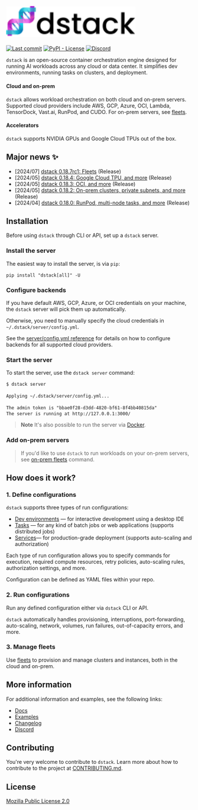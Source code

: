 <div>
<h2>
  <a target="_blank" href="https://dstack.ai">
    <picture>
      <source media="(prefers-color-scheme: dark)" srcset="https://raw.githubusercontent.com/dstackai/dstack/master/docs/assets/images/dstack-logo-dark.svg"/>
      <img alt="dstack" src="https://raw.githubusercontent.com/dstackai/dstack/master/docs/assets/images/dstack-logo.svg" width="350px"/>
    </picture>
  </a>
</h2>

[![Last commit](https://img.shields.io/github/last-commit/dstackai/dstack?style=flat-square)](https://github.com/dstackai/dstack/commits/)
[![PyPI - License](https://img.shields.io/pypi/l/dstack?style=flat-square&color=blue)](https://github.com/dstackai/dstack/blob/master/LICENSE.md)
[![Discord](https://dcbadge.vercel.app/api/server/u8SmfwPpMd?style=flat-square)](https://discord.gg/CBgdrGnZjy)

</div>

`dstack` is an open-source container orchestration engine designed for running AI workloads across any cloud or data
center. It simplifies dev environments, running tasks on clusters, and deployment.

#### Cloud and on-prem

`dstack` allows workload orchestration on both cloud and on-prem servers.
Supported cloud providers include AWS, GCP, Azure, OCI, Lambda, TensorDock, Vast.ai, RunPod, and CUDO.
For on-prem servers, see [fleets](https://dstack.ai/docs/fleets#__tabbed_1_2).

#### Accelerators

`dstack` supports NVIDIA GPUs and Google Cloud TPUs out of the box.
 
## Major news ✨

- [2024/07] [dstack 0.18.7rc1: Fleets](https://github.com/dstackai/dstack/releases/tag/0.18.7) (Release)
- [2024/05] [dstack 0.18.4: Google Cloud TPU, and more](https://github.com/dstackai/dstack/releases/tag/0.18.4) (Release)
- [2024/05] [dstack 0.18.3: OCI, and more](https://github.com/dstackai/dstack/releases/tag/0.18.3) (Release)
- [2024/05] [dstack 0.18.2: On-prem clusters, private subnets, and more](https://github.com/dstackai/dstack/releases/tag/0.18.2) (Release)
- [2024/04] [dstack 0.18.0: RunPod, multi-node tasks, and more](https://github.com/dstackai/dstack/releases/tag/0.18.0) (Release)

## Installation

Before using `dstack` through CLI or API, set up a `dstack` server.

### Install the server
    
The easiest way to install the server, is via `pip`:

```shell
pip install "dstack[all]" -U
```

### Configure backends

If you have default AWS, GCP, Azure, or OCI credentials on your machine, the `dstack` server will pick them up automatically.

Otherwise, you need to manually specify the cloud credentials in `~/.dstack/server/config.yml`.

See the [server/config.yml reference](https://dstack.ai/docs/reference/server/config.yml.md#examples)
for details on how to configure backends for all supported cloud providers.

### Start the server

To start the server, use the `dstack server` command:

<div class="termy">

```shell
$ dstack server

Applying ~/.dstack/server/config.yml...

The admin token is "bbae0f28-d3dd-4820-bf61-8f4bb40815da"
The server is running at http://127.0.0.1:3000/
```

</div>

> **Note**
> It's also possible to run the server via [Docker](https://hub.docker.com/r/dstackai/dstack).

### Add on-prem servers
    
> If you'd like to use `dstack` to run workloads on your on-prem servers,
see [on-prem fleets](https://dstack.ai/docs/fleets#__tabbed_1_2) command.

## How does it work?

### 1. Define configurations

`dstack` supports three types of run configurations:
   
* [Dev environments](https://dstack.ai/docs/dev-environments.md) &mdash; for interactive development using a desktop IDE
* [Tasks](https://dstack.ai/docs/tasks.md) &mdash; for any kind of batch jobs or web applications (supports distributed jobs)
* [Services](https://dstack.ai/docs/services.md)&mdash; for production-grade deployment (supports auto-scaling and authorization)

Each type of run configuration allows you to specify commands for execution, required compute resources, retry policies, auto-scaling rules, authorization settings, and more.

Configuration can be defined as YAML files within your repo.

### 2. Run configurations

Run any defined configuration either via `dstack` CLI or API.
   
`dstack` automatically handles provisioning, interruptions, port-forwarding, auto-scaling, network, volumes, 
run failures, out-of-capacity errors, and more.

### 3. Manage fleets

Use [fleets](https://dstack.ai/docs/fleets.md) to provision and manage clusters and instances, both in the cloud and on-prem.

## More information

For additional information and examples, see the following links:

* [Docs](https://dstack.ai/docs)
* [Examples](examples)
* [Changelog](https://github.com/dstackai/dstack/releases)
* [Discord](https://discord.gg/u8SmfwPpMd)

## Contributing

You're very welcome to contribute to `dstack`. 
Learn more about how to contribute to the project at [CONTRIBUTING.md](CONTRIBUTING.md).

## License

[Mozilla Public License 2.0](LICENSE.md)
